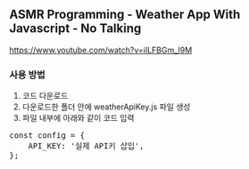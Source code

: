 ## ASMR Programming - Weather App With Javascript - No Talking

<https://www.youtube.com/watch?v=iILFBGm_I9M>

### 사용 방법

1. 코드 다운로드
2. 다운로드한 폴더 안에 weatherApiKey.js 파일 생성
3. 파일 내부에 아래와 같이 코드 입력
<pre>
const config = {
	API_KEY: '실제 API키 삽입',
};
</pre>
